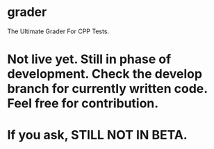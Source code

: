 # grader
The Ultimate Grader For CPP Tests.

# Not live yet. Still in phase of development. Check the **develop** branch for currently written code. Feel free for contribution.
# If you ask, STILL NOT IN BETA.
